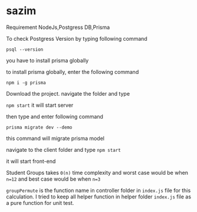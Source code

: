 # sazim

Requirement
NodeJs,Postgress DB,Prisma

To check Postgress Version by typing following command

`psql --version`

you have to install prisma globally

to install prisma globally, enter the following command

`npm i -g prisma`

Download the project.
navigate the folder and type 

`npm start` 
it will start server 

then type and enter following command

`prisma migrate dev --demo`

this command will migrate prisma model

navigate to the client folder and type
`npm start`

it will start front-end

Student Groups takes `0(n)` time complexity 
and worst case would be when `n=12`
and best case would be when   `n=3`

`groupPermute` is the function name in controller folder in `index.js` file for this calculation.
I tried to keep all helper function in helper folder `index.js` file as a pure function for unit test.

